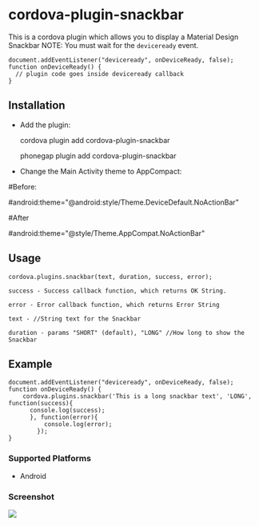 <!--
#
# Licensed to the Apache Software Foundation (ASF) under one
# or more contributor license agreements.  See the NOTICE file
# distributed with this work for additional information
# regarding copyright ownership.  The ASF licenses this file
# to you under the Apache License, Version 2.0 (the
# "License"); you may not use this file except in compliance
# with the License.  You may obtain a copy of the License at
#
# http://www.apache.org/licenses/LICENSE-2.0
#
# Unless required by applicable law or agreed to in writing,
# software distributed under the License is distributed on an
# "AS IS" BASIS, WITHOUT WARRANTIES OR CONDITIONS OF ANY
#  KIND, either express or implied.  See the License for the
# specific language governing permissions and limitations
# under the License.
#
-->

# cordova-plugin-snackbar

This is a cordova plugin which allows you to display a Material Design Snackbar
NOTE: You must wait for the `deviceready` event.

    document.addEventListener("deviceready", onDeviceReady, false);
    function onDeviceReady() {
      // plugin code goes inside deviceready callback
    }

## Installation

- Add the plugin:

    cordova plugin add cordova-plugin-snackbar

    phonegap plugin add cordova-plugin-snackbar


- Change the Main Activity theme to AppCompact:

#Before:

#android:theme="@android:style/Theme.DeviceDefault.NoActionBar"

  <activity android:configChanges="orientation|keyboardHidden|keyboard|screenSize|locale" android:label="@string/activity_name" android:launchMode="singleTop" android:name="MainActivity" android:theme="@android:style/Theme.DeviceDefault.NoActionBar" android:windowSoftInputMode="adjustResize">
      <intent-filter android:label="@string/launcher_name">
          <action android:name="android.intent.action.MAIN" />
          <category android:name="android.intent.category.LAUNCHER" />
      </intent-filter>
  </activity>


#After

#android:theme="@style/Theme.AppCompat.NoActionBar"

<activity android:configChanges="orientation|keyboardHidden|keyboard|screenSize|locale" android:label="@string/activity_name" android:launchMode="singleTop" android:name="MainActivity" android:theme="@style/Theme.AppCompat.NoActionBar" android:windowSoftInputMode="adjustResize">
    <intent-filter android:label="@string/launcher_name">
        <action android:name="android.intent.action.MAIN" />
        <category android:name="android.intent.category.LAUNCHER" />
    </intent-filter>
</activity>

## Usage

    cordova.plugins.snackbar(text, duration, success, error);

    success - Success callback function, which returns OK String.

    error - Error callback function, which returns Error String

    text - //String text for the Snackbar

    duration - params "SHORT" (default), "LONG" //How long to show the Snackbar

## Example

    document.addEventListener("deviceready", onDeviceReady, false);
    function onDeviceReady() {
        cordova.plugins.snackbar('This is a long snackbar text', 'LONG', function(success){
          console.log(success);
          }, function(error){
              console.log(error);
            });
    }

### Supported Platforms

- Android

### Screenshot

<img src="https://github.com/echonox/cordova-plugin-snackbar/raw/master/Screenshot.png"></img>
